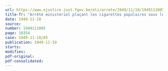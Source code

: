 ```yaml
---
url: https://www.ejustice.just.fgov.be/eli/arrete/1949/11/10/1949111005/justel
title-fr: "Arrêté ministériel plaçant les cigarettes populaires sous le régime du prix normal"
date: 1949-11-10
source:
number: 1949111005
page: 10354
case: 1949-11-10/05
publication: 1949-11-19
starts:
modifies:
pdf-original:
pdf-consolidated:
---
```


